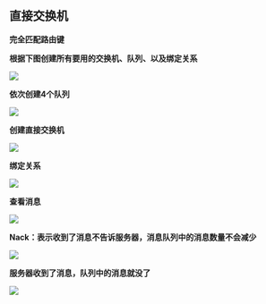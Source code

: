 ## 直接交换机

**完全匹配路由键**

**根据下图创建所有要用的交换机、队列、以及绑定关系**

![](https://cfmall-hello.oss-cn-beijing.aliyuncs.com/images/202306/202306291531988.png#id=Ae4sC&originHeight=359&originWidth=931&originalType=binary&ratio=1&rotation=0&showTitle=false&status=done&style=none&title=)

**依次创建4个队列**

![](https://cfmall-hello.oss-cn-beijing.aliyuncs.com/images/202306/202306291532180.png#id=MwFD3&originHeight=937&originWidth=1920&originalType=binary&ratio=1&rotation=0&showTitle=false&status=done&style=none&title=)

**创建直接交换机**

![](https://cfmall-hello.oss-cn-beijing.aliyuncs.com/images/202306/202306291533426.png#id=n2Aqt&originHeight=937&originWidth=1920&originalType=binary&ratio=1&rotation=0&showTitle=false&status=done&style=none&title=)

**绑定关系**

![](https://cfmall-hello.oss-cn-beijing.aliyuncs.com/images/202306/202306291534079.png#id=lOWQe&originHeight=937&originWidth=1920&originalType=binary&ratio=1&rotation=0&showTitle=false&status=done&style=none&title=)

**查看消息**

![](https://cfmall-hello.oss-cn-beijing.aliyuncs.com/images/202306/202306291535488.png#id=vLS9o&originHeight=937&originWidth=1920&originalType=binary&ratio=1&rotation=0&showTitle=false&status=done&style=none&title=)

**Nack：表示收到了消息不告诉服务器，消息队列中的消息数量不会减少**

![](https://cfmall-hello.oss-cn-beijing.aliyuncs.com/images/202306/202306291535409.png#id=xDvaD&originHeight=937&originWidth=1920&originalType=binary&ratio=1&rotation=0&showTitle=false&status=done&style=none&title=)

**服务器收到了消息，队列中的消息就没了**

![](https://cfmall-hello.oss-cn-beijing.aliyuncs.com/images/202306/202306291536658.png#id=gmo6v&originHeight=937&originWidth=1920&originalType=binary&ratio=1&rotation=0&showTitle=false&status=done&style=none&title=)
